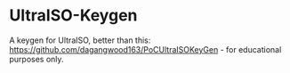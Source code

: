 # UltraISO-Keygen
A keygen for UltraISO, better than this: https://github.com/dagangwood163/PoCUltraISOKeyGen - for educational purposes only.
